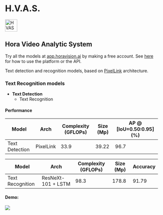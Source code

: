 # H.V.A.S.
<img alt="HVAS" height="40px" src="https://i.imgur.com/u2obU99.png" />

## Hora Video Analytic System

Try all the models at [app.horavision.ai](https://app.horavision.ai) by making a free account. See [here](https://github.com/davidezagami/hvas) for how to use the platform or the API.

Text detection and recognition models, based on [PixelLink](https://arxiv.org/abs/1801.01315) architecture.

### Text Recognition models

- **Text Detection**
  - Text Recognition

#### Performance

| Model  | Arch | Complexity (GFLOPs) | Size (Mp) | AP @ [IoU=0.50:0.95] (%) |
| ------------------- | ------ | ------ | ----- | ---- |
| Text Detection | PixelLink | 33.9   | 39.22 | 96.7 |

| Model  | Arch | Complexity (GFLOPs) | Size (Mp) | Accuracy |
| ------------------- | ------ | ------ | ----- | ---- |
| Text Recognition | ResNeXt-101 + LSTM | 98.3 |	178.8  | 91.79 |

#### Demo:

![](https://i.imgur.com/GcYldV3.jpg)

